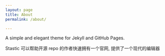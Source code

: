 ```yaml
---
layout: page
title: About
permalink: /about/

---
```

A simple and elegant theme for Jekyll and GitHub Pages.

Stastic 可以帮助开源 repo 的作者快速拥有一个官网, 提供了一个现代的编辑器